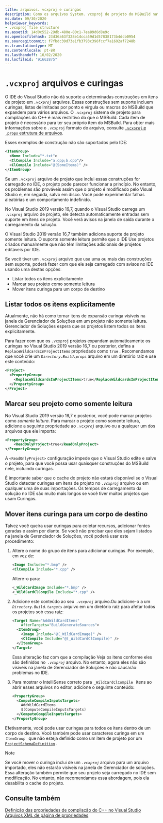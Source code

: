 ```yaml
---
title: arquivos. vcxproj e curingas
description: Como os arquivos System. vcxproj de projeto do MSBuild nativo do C++ manipulam curingas.
ms.date: 09/30/2020
helpviewer_keywords:
- .vcxproj file structure
ms.assetid: 14d0c552-29db-480e-80c1-7ea89d6d8e9c
ms.openlocfilehash: 23d36a63f328e14cca59d1d57838173b4dcb0954
ms.sourcegitcommit: f7fbdc39d73e1fb3793c396fccf7a1602af7248b
ms.translationtype: MT
ms.contentlocale: pt-BR
ms.lasthandoff: 10/02/2020
ms.locfileid: "91662875"
---
```

# <a name="vcxproj-files-and-wildcards"></a>`.vcxproj` arquivos e curingas

O IDE do Visual Studio não dá suporte a determinadas construções em itens de projeto em *`.vcxproj`* arquivos. Essas construções sem suporte incluem curingas, listas delimitadas por ponto e vírgula ou macros do MSBuild que expandem para vários arquivos. O `.vcxproj` sistema de projeto para compilações do C++ é mais restritivo do que o MSBuild. Cada item de projeto é necessário para ter seu próprio item do MSBuild. Para obter mais informações sobre o `.vcxproj` formato de arquivo, consulte [ `.vcxproj` e `.props` estrutura de arquivos](vcxproj-file-structure.md).

Esses exemplos de construção não são suportados pelo IDE:

```xml
<ItemGroup>
  <None Include="*.txt">
  <ClCompile Include="a.cpp;b.cpp"/>
  <ClCompile Include="@(SomeItems)" />
</ItemGroup>
```

Se um `.vcxproj` arquivo de projeto que inclui essas construções for carregado no IDE, o projeto pode parecer funcionar a princípio. No entanto, os problemas são prováveis assim que o projeto é modificado pelo Visual Studio e, em seguida, salvo em disco. Você pode experimentar falhas aleatórias e um comportamento indefinido.

No Visual Studio 2019 versão 16,7, quando o Visual Studio carrega um `.vcxproj` arquivo de projeto, ele detecta automaticamente entradas sem suporte em itens de projeto. Você verá avisos na janela de saída durante o carregamento da solução.

O Visual Studio 2019 versão 16,7 também adiciona suporte de projeto somente leitura. O suporte somente leitura permite que o IDE Use projetos criados manualmente que não têm limitações adicionais de projetos editáveis por IDE.

Se você tiver um `.vcxproj` arquivo que usa uma ou mais das construções sem suporte, poderá fazer com que ele seja carregado com avisos no IDE usando uma destas opções:

- Listar todos os itens explicitamente
- Marcar seu projeto como somente leitura
- Mover itens curinga para um corpo de destino

## <a name="list-all-items-explicitly"></a>Listar todos os itens explicitamente

Atualmente, não há como tornar itens de expansão curinga visíveis na janela de Gerenciador de Soluções em um projeto não somente leitura. Gerenciador de Soluções espera que os projetos listem todos os itens explicitamente.

Para fazer com que os `.vcxproj` projetos expandam automaticamente os curingas no Visual Studio 2019 versão 16,7 ou posterior, defina a `ReplaceWildcardsInProjectItems` propriedade como `true` . Recomendamos que você crie um *`Directory.Build.props`* arquivo em um diretório raiz e use este conteúdo:

```xml
<Project>
  <PropertyGroup>
    <ReplaceWildcardsInProjectItems>true</ReplaceWildcardsInProjectItems>
  </PropertyGroup>
</Project>
```

## <a name="mark-your-project-as-read-only"></a>Marcar seu projeto como somente leitura

No Visual Studio 2019 versão 16,7 e posterior, você pode marcar projetos como *somente leitura*. Para marcar o projeto como somente leitura, adicione a seguinte propriedade ao *`.vcxproj`* arquivo ou a qualquer um dos arquivos que ele importa:

```xml
<PropertyGroup>
    <ReadOnlyProject>true</ReadOnlyProject>
</PropertyGroup>
```

A `<ReadOnlyProject>` configuração impede que o Visual Studio edite e salve o projeto, para que você possa usar quaisquer construções do MSBuild nele, incluindo curingas.

É importante saber que o cache do projeto não estará disponível se o Visual Studio detectar curingas em itens de projeto no *`.vcxproj`* arquivo ou em qualquer uma de suas importações. Os tempos de carregamento da solução no IDE são muito mais longos se você tiver muitos projetos que usam Curingas.

## <a name="move-wildcard-items-to-a-target-body"></a>Mover itens curinga para um corpo de destino

Talvez você queira usar curingas para coletar recursos, adicionar fontes geradas e assim por diante. Se você não precisar que eles sejam listados na janela de Gerenciador de Soluções, você poderá usar este procedimento:

1. Altere o nome do grupo de itens para adicionar curingas. Por exemplo, em vez de:

   ```xml
   <Image Include="*.bmp" />
   <ClCompile Include="*.cpp" />
   ```

   Altere-o para:

   ```xml
   <_WildCardImage Include="*.bmp" />
   <_WildCardClCompile Include="*.cpp" />
   ```

1. Adicione este conteúdo ao seu  *`.vcxproj`* arquivo.Ou adicione-o a um *`Directory.Build.targets`* arquivo em um diretório raiz para afetar todos os projetos sob essa raiz:

   ```xml
   <Target Name="AddWildCardItems"
       AfterTargets="BuildGenerateSources">
     <ItemGroup>
       <Image Include="@(_WildCardImage)" />
       <ClCompile Include="@(_WildCardClCompile)" />
     </ItemGroup>
   </Target>
   ```

   Essa alteração faz com que a compilação Veja os itens conforme eles são definidos no  *`.vcxproj`* arquivo. No entanto, agora eles não são visíveis na janela de Gerenciador de Soluções e não causarão problemas no IDE.

1. Para mostrar o IntelliSense correto para  `_WildCardClCompile`   itens ao abrir esses arquivos no editor, adicione o seguinte conteúdo:

   ```xml
   <PropertyGroup>
     <ComputeCompileInputsTargets>
       AddWildCardItems
       $(ComputeCompileInputsTargets)
     </ComputeCompileInputsTargets>
   </PropertyGroup>
   ```

Efetivamente, você pode usar curingas para todos os itens dentro de um corpo de destino. Você também pode usar caracteres curinga em um  `ItemGroup`   que não esteja definido como um item de projeto por um [`ProjectSchemaDefinition`](https://devblogs.microsoft.com/cppblog/vc-MSBuild-extensibility-example/) .

> [!NOTE]
> Se você mover o curinga inclui de um *`.vcxproj`* arquivo para um arquivo importado, eles não estarão visíveis na janela de Gerenciador de soluções. Essa alteração também permite que seu projeto seja carregado no IDE sem modificação. No entanto, não recomendamos essa abordagem, pois ela desabilita o cache do projeto.

## <a name="see-also"></a>Consulte também

[Definição das propriedades de compilação do C++ no Visual Studio](../working-with-project-properties.md)<br/>
[Arquivos XML de página de propriedades](property-page-xml-files.md)
